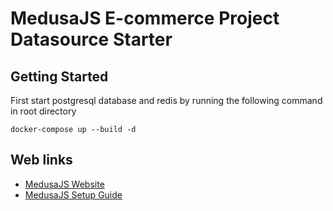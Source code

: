 # MedusaJS E-commerce Project Datasource Starter

## Getting Started

First start postgresql database and redis by running the following command in root directory
```
docker-compose up --build -d
```

## Web links

* [MedusaJS Website](https://medusajs.com/)
* [MedusaJS Setup Guide](https://docs.medusajs.com/create-medusa-app)
